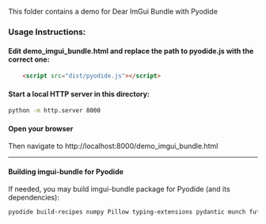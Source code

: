 This folder contains a demo for Dear ImGui Bundle with Pyodide

### Usage Instructions:

#### Edit demo_imgui_bundle.html and replace the path to pyodide.js with the correct one:

```html
    <script src="dist/pyodide.js"></script>
```

#### Start a local HTTP server in this directory:
```bash
python -m http.server 8000
```

#### Open your browser 

Then navigate to http://localhost:8000/demo_imgui_bundle.html

---

#### Building imgui-bundle for Pyodide

If needed, you may build imgui-bundle package for Pyodide (and its dependencies):
```bash
pyodide build-recipes numpy Pillow typing-extensions pydantic munch future imgui-bundle --recipe-dir pyodide-recipes/packages --install
```
